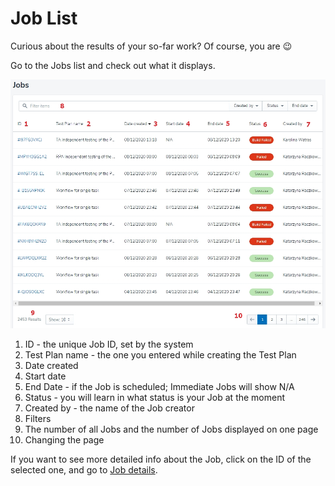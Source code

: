 # Job List

Curious about the results of your so-far work? Of course, you are 😉

Go to the Jobs list and check out what it displays.

![job10](../../../assets/images3/job10.jpg)

1. ID - the unique Job ID, set by the system
2. Test Plan name - the one you entered while creating the Test Plan
3. Date created
4. Start date 
5. End Date - if the Job is scheduled; Immediate Jobs will show N/A
6. Status - you will learn in what status is your Job at the moment
7. Created by - the name of the Job creator
8. Filters
9. The number of all Jobs and the number of Jobs displayed on one page
10. Changing the page

If you want to see more detailed info about the Job, click on the ID of the selected one, and go to [Job details](). 

